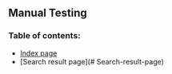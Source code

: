 ## Manual Testing

### Table of contents:

- [Index page](#index-page)
- [Search result page](# Search-result-page)

